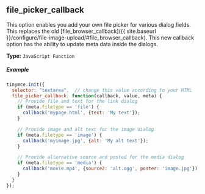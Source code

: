 ## file_picker_callback

This option enables you add your own file picker for various dialog fields. This replaces the old [file_browser_callback]({{ site.baseurl }}/configure/file-image-upload/#file_browser_callback). This new callback option has the ability to update meta data inside the dialogs.

**Type:** `JavaScript Function`

##### Example

```js
tinymce.init({
  selector: "textarea",  // change this value according to your HTML
  file_picker_callback: function(callback, value, meta) {
    // Provide file and text for the link dialog
    if (meta.filetype == 'file') {
      callback('mypage.html', {text: 'My text'});
    }

    // Provide image and alt text for the image dialog
    if (meta.filetype == 'image') {
      callback('myimage.jpg', {alt: 'My alt text'});
    }

    // Provide alternative source and posted for the media dialog
    if (meta.filetype == 'media') {
      callback('movie.mp4', {source2: 'alt.ogg', poster: 'image.jpg'});
    }
  }
});
```
